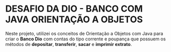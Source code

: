 # DESAFIO DA DIO - BANCO COM JAVA ORIENTAÇÃO A OBJETOS

Neste projeto, utilizei os conceitos de Orientação a Objetos com Java para criar o **Banco Dio** com contas do tipo corrente e poupança que possuem os métodos de **depositar**, **transferir**, **sacar** e **imprimir extrato**.
